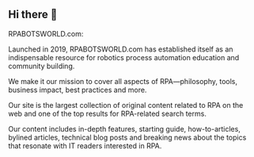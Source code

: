 ## Hi there 👋

RPABOTSWORLD.com:

Launched in 2019, RPABOTSWORLD.com has established itself as an indispensable resource for robotics process automation education and community building. 

We make it our mission to cover all aspects of RPA—philosophy, tools, business impact, best practices and more.

Our site is the largest collection of original content related to RPA on the web and one of the top results for RPA-related search terms. 

Our content includes in-depth features, starting guide, how-to-articles, bylined articles, technical blog posts and breaking news about the topics that resonate with IT readers interested in RPA.
